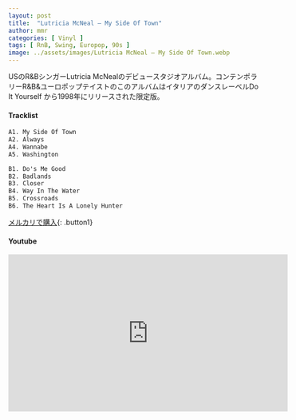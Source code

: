 ```yaml
---
layout: post
title:  "Lutricia McNeal – My Side Of Town"
author: mmr
categories: [ Vinyl ]
tags: [ RnB, Swing, Europop, 90s ]
image: ../assets/images/Lutricia McNeal – My Side Of Town.webp
---
```


USのR&BシンガーLutricia McNealのデビュースタジオアルバム。コンテンポラリーR&B&ユーロポップテイストのこのアルバムはイタリアのダンスレーベルDo It Yourself から1998年にリリースされた限定版。

#### Tracklist
```md
A1. My Side Of Town
A2. Always
A4. Wannabe
A5. Washington

B1. Do's Me Good
B2. Badlands
B3. Closer
B4. Way In The Water
B5. Crossroads
B6. The Heart Is A Lonely Hunter
```

[メルカリで購入](https://jp.mercari.com/item/m82712516054?afid=6142608987){: .button1}

#### Youtube
<iframe width="560" height="315" src="https://www.youtube.com/embed/dV8l5IAcFus?si=00uEcCoHEQkycYFw" title="YouTube video player" frameborder="0" allow="accelerometer; autoplay; clipboard-write; encrypted-media; gyroscope; picture-in-picture; web-share" referrerpolicy="strict-origin-when-cross-origin" allowfullscreen></iframe>